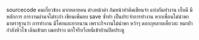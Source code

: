 ﻿sourcecode คนเกี่ยวข้อง มากหลายคน ต่างหน้าดำ ก้มหน้าทำคิดเขียนจำ แบ่งกันทำงาน เก็บดี มีหลักการ การงานผ่านจไม่ระกำ เขียนเพิ่มลบ save ซ้ำทำ เป็นประจำการทำงาน หากเพื่อนไม่นำพา มาตราฐานว่า การทำงาน มีโศกและยากนาน เพราะกิจงานไม่นำพา 
หว้าๆ ดอกกุหลาบเหี่ยวละ
หมาป่ากำลังหิวโซ เดินเข้ามา
เฌอปราง ตกใจรีบวิ่งหนีเข้าบ้านปิดประตู
